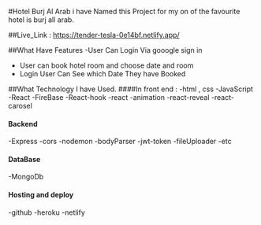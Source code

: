 #Hotel Burj Al Arab
i have Named this Project for my on of the favourite hotel is burj all arab.

##Live_Link : 
https://tender-tesla-0e14bf.netlify.app/


##What Have Features 
-User Can Login Via gooogle sign in
- User can book hotel room and choose date and room
- Login User Can See which Date They have Booked

##What Technology I have Used.
####In front end :
-html , css
-JavaScript
-React
-FireBase
-React-hook
-react -animation
-react-reveal
-react-carosel
#### Backend
-Express
-cors
-nodemon
-bodyParser
-jwt-token
-fileUploader
-etc
#### DataBase
-MongoDb
#### Hosting and deploy
-github
-heroku
-netlify


